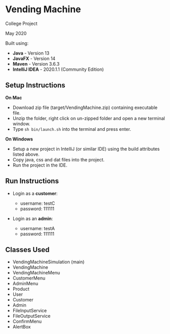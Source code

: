 # Vending Machine
College Project

May 2020

Built using:
- **Java** - Version 13
- **JavaFX** - Version 14
- **Maven** - Version 3.6.3
- **IntelliJ IDEA** - 2020.1.1 (Community Edition)

## Setup Instructions
**On Mac**
- Download zip file (target/VendingMachine.zip) containing executable file.
- Unzip the folder, right click on un-zipped folder and open a new terminal window.
- Type `sh bin/launch.sh` into the terminal and press enter.

**On Windows**
- Setup a new project in IntelliJ (or similar IDE) using the build attributes listed above.
- Copy java, css and dat files into the project.
- Run the project in the IDE.

## Run Instructions
- Login as a **customer**:
    - username: testC
    - password: 111111

- Login as an **admin**:
    - username: testA
    - password: 111111

## Classes Used
- VendingMachineSimulation (main)
- VendingMachine
- VendingMachineMenu
- CustomerMenu
- AdminMenu
- Product
- User
- Customer
- Admin
- FileInputService
- FileOutputService
- ConfirmMenu
- AlertBox

